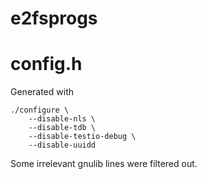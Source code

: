 # e2fsprogs

# config.h
Generated with

	./configure \
		--disable-nls \
		--disable-tdb \
		--disable-testio-debug \
		--disable-uuidd

Some irrelevant gnulib lines were filtered out.
